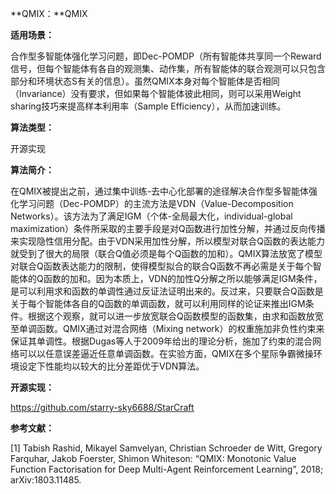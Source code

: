 **QMIX：**QMIX

**适用场景：**

​    合作型多智能体强化学习问题，即Dec-POMDP（所有智能体共享同一个Reward信号，但每个智能体有各自的观测集、动作集，所有智能体的联合观测可以只包含部分和环境状态S有关的信息）。虽然QMIX本身对每个智能体是否相同（Invariance）没有要求，但如果每个智能体彼此相同，则可以采用Weight sharing技巧来提高样本利用率（Sample Efficiency），从而加速训练。

**算法类型：**

开源实现

**算法简介：**



​    在QMIX被提出之前，通过集中训练-去中心化部署的途径解决合作型多智能体强化学习问题（Dec-POMDP）的主流方法是VDN（Value-Decomposition Networks）。该方法为了满足IGM（个体-全局最大化，individual-global maximization）条件所采取的主要手段是对Q函数进行加性分解，并通过反向传播来实现隐性信用分配。由于VDN采用加性分解，所以模型对联合Q函数的表达能力就受到了很大的局限（联合Q值必须是每个Q函数的加和）。QMIX算法放宽了模型对联合Q函数表达能力的限制，使得模型拟合的联合Q函数不再必需是关于每个智能体的Q函数的加和。因为本质上，VDN的加性Q分解之所以能够满足IGM条件，是可以利用求和函数的单调性通过反证法证明出来的。反过来，只要联合Q函数是关于每个智能体各自的Q函数的单调函数，就可以利用同样的论证来推出IGM条件。根据这个观察，就可以进一步放宽联合Q函数模型的函数集，由求和函数放宽至单调函数。QMIX通过对混合网络（Mixing network）的权重施加非负性约束来保证其单调性。根据Dugas等人于2009年给出的理论分析，施加了约束的混合网络可以以任意误差逼近任意单调函数。在实验方面，QMIX在多个星际争霸微操环境设定下性能均以较大的比分差距优于VDN算法。



**开源实现：**

https://github.com/starry-sky6688/StarCraft

**参考文献：**

[1] Tabish Rashid, Mikayel Samvelyan, Christian Schroeder de Witt, Gregory Farquhar, Jakob Foerster, Shimon Whiteson: “QMIX: Monotonic Value Function Factorisation for Deep Multi-Agent Reinforcement Learning”, 2018; arXiv:1803.11485.